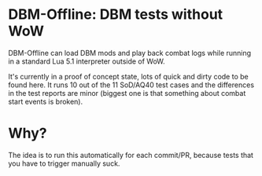 # DBM-Offline: DBM tests without WoW

DBM-Offline can load DBM mods and play back combat logs while running in a standard Lua 5.1 interpreter outside of WoW.

It's currently in a proof of concept state, lots of quick and dirty code to be found here.
It runs 10 out of the 11 SoD/AQ40 test cases and the differences in the test reports are minor (biggest one is that something about combat start events is broken).

# Why?

The idea is to run this automatically for each commit/PR, because tests that you have to trigger manually suck.
